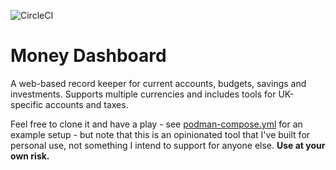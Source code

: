 ![CircleCI](https://img.shields.io/circleci/build/github/markormesher/money-dashboard)

# Money Dashboard

A web-based record keeper for current accounts, budgets, savings and investments. Supports multiple currencies and includes tools for UK-specific accounts and taxes.

Feel free to clone it and have a play - see [podman-compose.yml](./podman-compose.yml) for an example setup - but note that this is an opinionated tool that I've built for personal use, not something I intend to support for anyone else. **Use at your own risk.**
